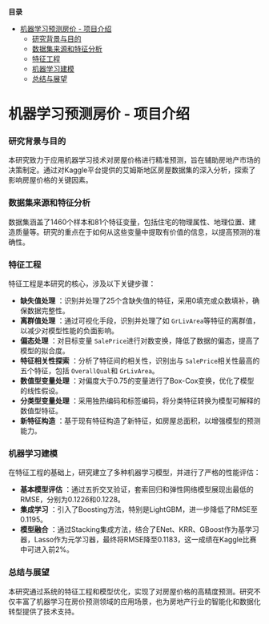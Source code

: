 **目录**
- [机器学习预测房价 - 项目介绍](#机器学习预测房价---项目介绍)
    - [研究背景与目的](#研究背景与目的)
    - [数据集来源和特征分析](#数据集来源和特征分析)
    - [特征工程](#特征工程)
    - [机器学习建模](#机器学习建模)
    - [总结与展望](#总结与展望)

# 机器学习预测房价 - 项目介绍

### 研究背景与目的

本研究致力于应用机器学习技术对房屋价格进行精准预测，旨在辅助房地产市场的决策制定。通过对Kaggle平台提供的艾姆斯地区房屋数据集的深入分析，探索了影响房屋价格的关键因素。

### 数据集来源和特征分析

数据集涵盖了1460个样本和81个特征变量，包括住宅的物理属性、地理位置、建造质量等。研究的重点在于如何从这些变量中提取有价值的信息，以提高预测的准确性。

### 特征工程

特征工程是本研究的核心，涉及以下关键步骤：

* **缺失值处理** ：识别并处理了25个含缺失值的特征，采用0填充或众数填补，确保数据完整性。
* **离群值处理** ：通过可视化手段，识别并处理了如 `GrLivArea`等特征的离群值，以减少对模型性能的负面影响。
* **偏态处理** ：对目标变量 `SalePrice`进行对数变换，降低了数据的偏态，提高了模型的拟合度。
* **特征相关性探索** ：分析了特征间的相关性，识别出与 `SalePrice`相关性最高的五个特征，包括 `OverallQual`和 `GrLivArea`。
* **数值型变量处理** ：对偏度大于0.75的变量进行了Box-Cox变换，优化了模型的线性假设。
* **分类型变量处理** ：采用独热编码和标签编码，将分类特征转换为模型可解释的数值型特征。
* **新特征构造** ：基于现有特征构造了新特征，如房屋总面积，以增强模型的预测能力。

### 机器学习建模

在特征工程的基础上，研究建立了多种机器学习模型，并进行了严格的性能评估：

* **基本模型评估** ：通过五折交叉验证，套索回归和弹性网络模型展现出最低的RMSE，分别为0.1226和0.1228。
* **集成学习** ：引入了Boosting方法，特别是LightGBM，进一步降低了RMSE至0.1195。
* **模型融合** ：通过Stacking集成方法，结合了ENet、KRR、GBoost作为基学习器，Lasso作为元学习器，最终将RMSE降至0.1183，这一成绩在Kaggle比赛中可进入前2%。

### 总结与展望

本研究通过系统的特征工程和模型优化，实现了对房屋价格的高精度预测。研究不仅丰富了机器学习在房价预测领域的应用场景，也为房地产行业的智能化和数据化转型提供了技术支持。
